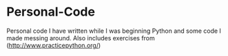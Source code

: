 # Personal-Code
Personal code I have written while I was beginning Python and some code I made messing around. Also includes exercises from (http://www.practicepython.org/)
